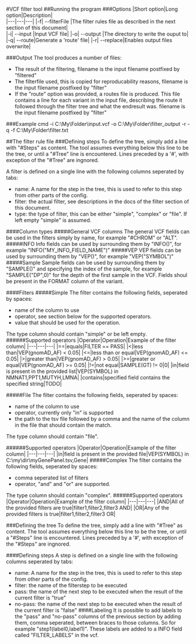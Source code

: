 #VCF filter tool
##Running the program
###Options
|Short option|Long option|Description|                   
|---|---|---|
|-f| --filterFile <File>|The filter rules file as described in the next section of this document|   
|-i| --input <File>|Input VCF file|
|-o| --output <File>|The directory to write the ouput to|              
|-q| --route|Generate a 'route' file|
|-r| --replace|Enables output files overwrite|

###Output
The tool produces a number of files:
- The result of the filtering, filename is the input filename postfixed by "filtered"
- The filterfile used, this is copied for reproducability reasons, filename is the input filename postfixed by "filter"
- If the "route" option was provided, a routes file is produced. 
This file contains a line for each variant in the input file, describing the route it followed through the filter tree and what the endresult was.
filename is the input filename postfixed by "filter"

###Example cmd
-i C:\My\Folder\input.vcf -o C:\My\Folder\filter_output -r -q -f C:\My\Folder\filter.txt

##The filter rule file
###Defining steps
To define the tree, simply add a line with "#Steps" as content.
The tool assumes everything below this line to be the tree, or until a "#Tree" line is encountered. 
Lines preceded by a '#', with exception of the "#Tree" are ingnored.

A filter is defined on a single line with the following columns seperated by tabs: 
- name: A name for the step in the tree, this is used to refer to this step from other parts of the config.
- filter: the actual filter, see descriptions in the docs of the filter section of this document.
- type: the type of filter, this can be either "simple", "complex" or "file". If left empty "simple" is assumed.

####Column types
#####General VCF columns
The general VCF fields can be used in the filters simply by name, for example "#CHROM" or "ALT".
#####INFO
Info fields can be used by surrounding them by "INFO()", for example "INFO("MY_INFO_FIELD_NAME")"
#####VEP
VEP fields can be used by surrounding them by "VEP()", for example "VEP("SYMBOL")"
#####Sample
Sample fields can be used by surrounding them by "SAMPLE()" and specifying the index of the sample, for example "SAMPLE("DP",0)" for the depth of the first sample in the VCF.
Fields shoul be present in the FORMAT column of the variant.

####Filters
#####Simple
The filter contains the following fields, seperated by spaces:
- name of the column to use
- operator, see section below for the supported operators.
- value that should be used for the operation.

The type column should contain "simple" or be left empty.
######Supported operators
|Operator|Operation|Example of the filter column|
|---|---|---|
|==|equals|FILTER == PASS|
|\<|less than|VEP(gnomAD_AF) < 0.05|
|\<=|less than or equal|VEP(gnomAD_AF) <= 0.05|
|\>|greater than|VEP(gnomAD_AF) > 0.05|
|\>=|greater or equal|VEP(gnomAD_AF) >= 0.05|
|!=|not equal|SAMPLE(GT) != 0&#124;0|
|in|field is present in the provided list|VEP(SYMBOL) in NMNAT1,PPT1,MUTYH,LMNA|
|contains|specified field contains the specified string|TODO|

#####File
The filter contains the following fields, seperated by spaces:
- name of the column to use
- operator, currently only "in" is supported
- the path to the tsv file followed by a comma and the name of the column in the file that should contain the match.

The type column should contain "file".

######Supported operators
|Operator|Operation|Example of the filter column|
|---|---|---|
|in|field is present in the provided file|VEP(SYMBOL) in C:\my\dir\myGenePanel.tsv,Gene|
#####Complex
The filter contains the following fields, seperated by spaces:
- comma seperated list of filters
- operator, "and" and "or" are supported.

The type column should contain "complex".
######Supported operators
|Operator|Operation|Example of the filter column|
|---|---|---|
|AND|All of the provided filters are true|filter1,filter2,filter3 AND|
|OR|Any of the provided filters is true|filter1,filter2,filter3 OR|

###Defining the tree
To define the tree, simply add a line with "#Tree" as content.
The tool assumes everything below this line to be the tree, or until a "#Steps" line is encountered.
Lines preceded by a '#', with exception of the "#Steps" are ingnored.

####Defining steps
A step is defined on a single line with the following columns seperated by tabs: 
- name: A name for the step in the tree, this is used to refer to this step from other parts of the config.
- filter: the name of the filterstep to be executed
- pass: the name of the next step to be executed when the result of the current filter is "true"
- no-pass: the name of the next step to be executed when the result of the current filter is "false" 
####Labeling
It is possible to add labels to the "pass" and "no-pass" columns of the previous section by adding them, comma seperated, between braces to those columns.
So for example "step1(label0,label1)".
These labels are added to a INFO field called "FILTER_LABELS" in the vcf.